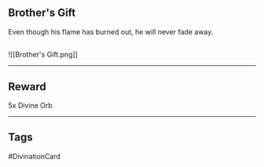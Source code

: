 ## Brother's Gift
Even though his flame has burned out,
he will never fade away.
## 
![[Brother's Gift.png]]

---
## Reward
5x Divine Orb

---
## Tags
#DivinationCard